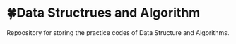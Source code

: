 # 🍀Data Structrues and Algorithm 

Repoository for storing the practice codes of Data Structure and Algorithms.
